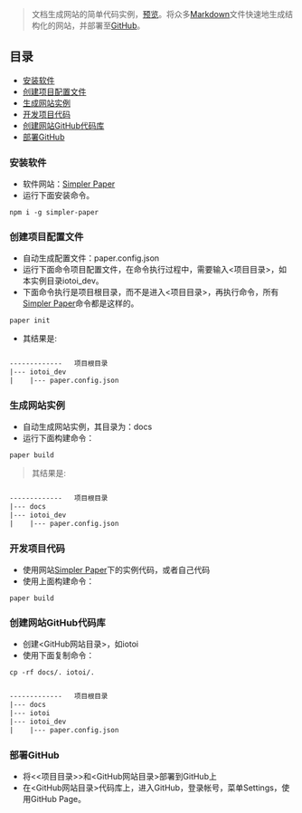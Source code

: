 > 文档生成网站的简单代码实例，[预览](http://cnruby.github.io/iotoi/)。将众多[Markdown](http://wowubuntu.com/markdown/)文件快速地生成结构化的网站，并部署至[GitHub](https://github.com)。

## 目录    
- [安装软件](#安装软件)
- [创建项目配置文件](#创建项目配置文件)
- [生成网站实例](#生成网站实例)
- [开发项目代码](#开发项目代码)
- [创建网站GitHub代码库](#创建网站GitHub代码库)
- [部署GitHub](#部署GitHub)

### 安装软件
- 软件网站：[Simpler Paper](https://github.com/DhyanaChina/simpler-paper)
- 运行下面安装命令。

```shell
npm i -g simpler-paper
```

### 创建项目配置文件
- 自动生成配置文件：paper.config.json
- 运行下面命令项目配置文件，在命令执行过程中，需要输入<项目目录>，如本实例目录iotoi_dev。
- 下面命令执行是项目根目录，而不是进入<项目目录>，再执行命令，所有[Simpler Paper](https://github.com/DhyanaChina/simpler-paper)命令都是这样的。

```shell
paper init
```

- 其结果是:

```html  

-------------   项目根目录
|--- iotoi_dev
|    |--- paper.config.json
```

### 生成网站实例
- 自动生成网站实例，其目录为：docs
- 运行下面构建命令：

```shell
paper build
```

> 其结果是:

```html  

-------------   项目根目录
|--- docs
|--- iotoi_dev
|    |--- paper.config.json
```


### 开发项目代码
- 使用网站[Simpler Paper](https://github.com/DhyanaChina/simpler-paper)下的实例代码，或者自己代码
- 使用上面构建命令：

```shell
paper build
```

### 创建网站GitHub代码库
- 创建<GitHub网站目录>，如iotoi
- 使用下面复制命令：

```shell
cp -rf docs/. iotoi/.
```

```html  

-------------   项目根目录
|--- docs
|--- iotoi
|--- iotoi_dev
|    |--- paper.config.json
```

### 部署GitHub
- 将<<项目目录>>和<GitHub网站目录>部署到GitHub上
- 在<GitHub网站目录>代码库上，进入GitHub，登录帐号，菜单Settings，使用GitHub Page。